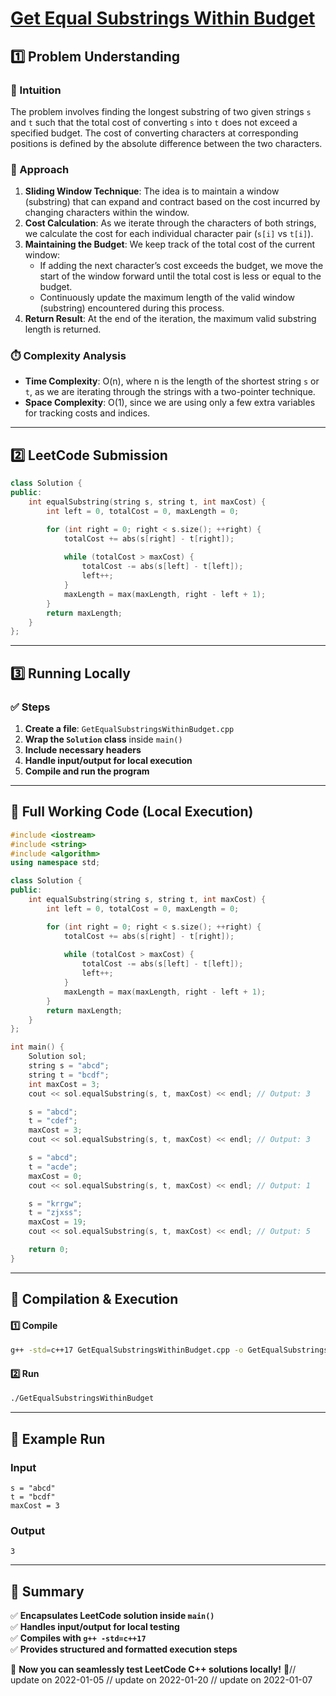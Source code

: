 # **[Get Equal Substrings Within Budget](https://leetcode.com/problems/get-equal-substrings-within-budget/description/)**  

## **1️⃣ Problem Understanding**  
### **📌 Intuition**  
The problem involves finding the longest substring of two given strings `s` and `t` such that the total cost of converting `s` into `t` does not exceed a specified budget. The cost of converting characters at corresponding positions is defined by the absolute difference between the two characters. 

### **🚀 Approach**  
1. **Sliding Window Technique**: The idea is to maintain a window (substring) that can expand and contract based on the cost incurred by changing characters within the window. 
2. **Cost Calculation**: As we iterate through the characters of both strings, we calculate the cost for each individual character pair (`s[i]` vs `t[i]`). 
3. **Maintaining the Budget**: We keep track of the total cost of the current window:
   - If adding the next character’s cost exceeds the budget, we move the start of the window forward until the total cost is less or equal to the budget.
   - Continuously update the maximum length of the valid window (substring) encountered during this process.
4. **Return Result**: At the end of the iteration, the maximum valid substring length is returned.

### **⏱️ Complexity Analysis**  
- **Time Complexity**: O(n), where n is the length of the shortest string `s` or `t`, as we are iterating through the strings with a two-pointer technique.
- **Space Complexity**: O(1), since we are using only a few extra variables for tracking costs and indices.

---  

## **2️⃣ LeetCode Submission**  
```cpp
class Solution {
public:
    int equalSubstring(string s, string t, int maxCost) {
        int left = 0, totalCost = 0, maxLength = 0;

        for (int right = 0; right < s.size(); ++right) {
            totalCost += abs(s[right] - t[right]);
            
            while (totalCost > maxCost) {
                totalCost -= abs(s[left] - t[left]);
                left++;
            }
            maxLength = max(maxLength, right - left + 1);
        }
        return maxLength;
    }
};  
```  

---  

## **3️⃣ Running Locally**  
### **✅ Steps**  
1. **Create a file**: `GetEqualSubstringsWithinBudget.cpp`  
2. **Wrap the `Solution` class** inside `main()`  
3. **Include necessary headers**  
4. **Handle input/output for local execution**  
5. **Compile and run the program**  

---  

## **📝 Full Working Code (Local Execution)**  
```cpp
#include <iostream>
#include <string>
#include <algorithm>
using namespace std;

class Solution {
public:
    int equalSubstring(string s, string t, int maxCost) {
        int left = 0, totalCost = 0, maxLength = 0;

        for (int right = 0; right < s.size(); ++right) {
            totalCost += abs(s[right] - t[right]);
            
            while (totalCost > maxCost) {
                totalCost -= abs(s[left] - t[left]);
                left++;
            }
            maxLength = max(maxLength, right - left + 1);
        }
        return maxLength;
    }
};

int main() {
    Solution sol;
    string s = "abcd";
    string t = "bcdf";
    int maxCost = 3;
    cout << sol.equalSubstring(s, t, maxCost) << endl; // Output: 3

    s = "abcd";
    t = "cdef";
    maxCost = 3;
    cout << sol.equalSubstring(s, t, maxCost) << endl; // Output: 3

    s = "abcd";
    t = "acde";
    maxCost = 0;
    cout << sol.equalSubstring(s, t, maxCost) << endl; // Output: 1

    s = "krrgw";
    t = "zjxss";
    maxCost = 19;
    cout << sol.equalSubstring(s, t, maxCost) << endl; // Output: 5

    return 0;
}  
```  

---  

## **🔧 Compilation & Execution**  
#### **1️⃣ Compile**  
```bash
g++ -std=c++17 GetEqualSubstringsWithinBudget.cpp -o GetEqualSubstringsWithinBudget
```  

#### **2️⃣ Run**  
```bash
./GetEqualSubstringsWithinBudget
```  

---  

## **🎯 Example Run**  
### **Input**  
```
s = "abcd"
t = "bcdf"
maxCost = 3
```  
### **Output**  
```
3
```  

---

## **📌 Summary**  
✅ **Encapsulates LeetCode solution inside `main()`**  
✅ **Handles input/output for local testing**  
✅ **Compiles with `g++ -std=c++17`**  
✅ **Provides structured and formatted execution steps**  

🚀 **Now you can seamlessly test LeetCode C++ solutions locally!** 🚀// update on 2022-01-05
// update on 2022-01-20
// update on 2022-01-07
